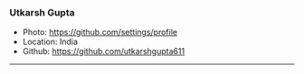 ### Utkarsh Gupta
- Photo: https://github.com/settings/profile
- Location: India
- Github: https://github.com/utkarshgupta611
***
